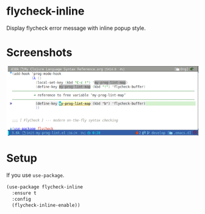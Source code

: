 # flycheck-inline

Display flycheck error message with inline popup style.

# Screenshots

![Screenshot](screenshot.png)

# Setup

If you use `use-package`.

```elisp
(use-package flycheck-inline
  :ensure t
  :config
  (flycheck-inline-enable))
```
